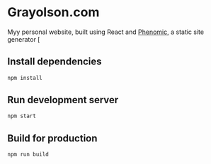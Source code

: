 # Grayolson.com
Myy personal website, built using React and [Phenomic](https://github.com/MoOx/phenomic), a static site generator [ 

## Install dependencies

```sh
npm install
```

## Run development server

```sh
npm start
```

## Build for production

```sh
npm run build
```
